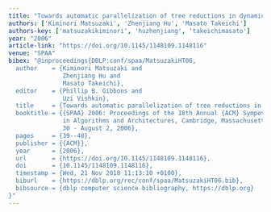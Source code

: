 ```yaml
---
title: "Towards automatic parallelization of tree reductions in dynamic programming"
authors: ['Kiminori Matsuzaki', 'Zhenjiang Hu', 'Masato Takeichi']
authors-key: ['matsuzakikiminori', 'huzhenjiang', 'takeichimasato']
year: "2006"
article-link: "https://doi.org/10.1145/1148109.1148116"
venue: "SPAA"
bibex: "@inproceedings{DBLP:conf/spaa/MatsuzakiHT06,
  author    = {Kiminori Matsuzaki and
               Zhenjiang Hu and
               Masato Takeichi},
  editor    = {Phillip B. Gibbons and
               Uzi Vishkin},
  title     = {Towards automatic parallelization of tree reductions in dynamic programming},
  booktitle = {{SPAA} 2006: Proceedings of the 18th Annual {ACM} Symposium on Parallelism
               in Algorithms and Architectures, Cambridge, Massachusetts, USA, July
               30 - August 2, 2006},
  pages     = {39--48},
  publisher = {{ACM}},
  year      = {2006},
  url       = {https://doi.org/10.1145/1148109.1148116},
  doi       = {10.1145/1148109.1148116},
  timestamp = {Wed, 21 Nov 2018 11:13:10 +0100},
  biburl    = {https://dblp.org/rec/conf/spaa/MatsuzakiHT06.bib},
  bibsource = {dblp computer science bibliography, https://dblp.org}
}"
---
```

